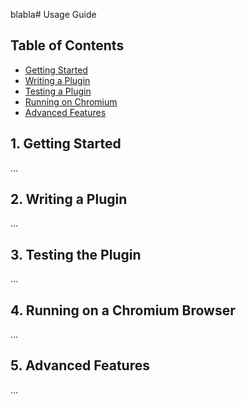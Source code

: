 blabla# Usage Guide

## Table of Contents
- [Getting Started](#1-getting-started)
- [Writing a Plugin](#2-writing-a-plugin)
- [Testing a Plugin](#3-testing-the-plugin)
- [Running on Chromium](#4-running-on-a-chromium-browser)
- [Advanced Features](#5-advanced-features)

## 1. Getting Started
...

## 2. Writing a Plugin
...

## 3. Testing the Plugin
...

## 4. Running on a Chromium Browser
...

## 5. Advanced Features
...
